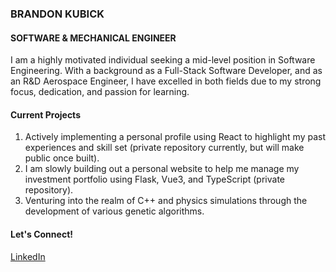 ### BRANDON KUBICK
#### SOFTWARE & MECHANICAL ENGINEER

I am a highly motivated individual seeking a mid-level position in Software Engineering. With a background as a Full-Stack Software Developer, and as an R&D Aerospace Engineer, I have excelled in both fields due to my strong focus, dedication, and passion for learning.

#### Current Projects
1. Actively implementing a personal profile using React to highlight my past experiences and skill set (private repository currently, but will make public once built).
2. I am slowly building out a personal website to help me manage my investment portfolio using Flask, Vue3, and TypeScript (private repository).
3. Venturing into the realm of C++ and physics simulations through the development of various genetic algorithms.

#### Let's Connect!
<a href="https://www.linkedin.com/in/brandonkubick/" >
  LinkedIn
</a>
